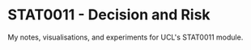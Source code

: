 # STAT0011 - Decision and Risk

My notes, visualisations, and experiments for UCL's STAT0011 module.

